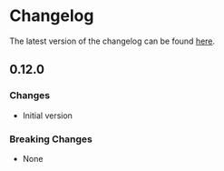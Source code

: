 # Changelog

The latest version of the changelog can be found [here](/Azure/bicep-registry-modules/blob/main/avm/res/synapse/workspace/CHANGELOG.md).

## 0.12.0

### Changes

- Initial version

### Breaking Changes

- None

